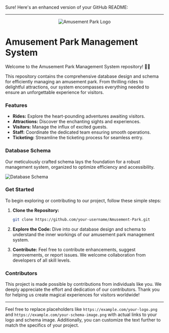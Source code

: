 Sure! Here's an enhanced version of your GitHub README:

---

<p align="center">
  <img src="https://example.com/your-logo.png" alt="Amusement Park Logo">
</p>

# Amusement Park Management System

Welcome to the Amusement Park Management System repository! 🎢🎡

This repository contains the comprehensive database design and schema for efficiently managing an amusement park. From thrilling rides to delightful attractions, our system encompasses everything needed to ensure an unforgettable experience for visitors.

### Features

- **Rides:** Explore the heart-pounding adventures awaiting visitors.
- **Attractions:** Discover the enchanting sights and experiences.
- **Visitors:** Manage the influx of excited guests.
- **Staff:** Coordinate the dedicated team ensuring smooth operations.
- **Ticketing:** Streamline the ticketing process for seamless entry.

### Database Schema

Our meticulously crafted schema lays the foundation for a robust management system, organized to optimize efficiency and accessibility.

![Database Schema](https://example.com/your-schema-image.png)

### Get Started

To begin exploring or contributing to our project, follow these simple steps:

1. **Clone the Repository:**
   ```sh
   git clone https://github.com/your-username/Amusement-Park.git
   ```

2. **Explore the Code:**
   Dive into our database design and schema to understand the inner workings of our amusement park management system.

3. **Contribute:**
   Feel free to contribute enhancements, suggest improvements, or report issues. We welcome collaboration from developers of all skill levels.

### Contributors

This project is made possible by contributions from individuals like you. We deeply appreciate the effort and dedication of our contributors. Thank you for helping us create magical experiences for visitors worldwide!

---

Feel free to replace placeholders like `https://example.com/your-logo.png` and `https://example.com/your-schema-image.png` with actual links to your logo and schema image. Additionally, you can customize the text further to match the specifics of your project.
